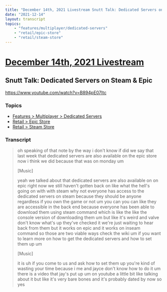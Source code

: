 ```yaml
---
title: "December 14th, 2021 Livestream Snutt Talk: Dedicated Servers on Steam & Epic"
date: "2021-12-14"
layout: transcript
topics:
    - "features/multiplayer/dedicated-servers"
    - "retail/epic-store"
    - "retail/steam-store"
---
```

# [December 14th, 2021 Livestream](../2021-12-14.md)
## Snutt Talk: Dedicated Servers on Steam & Epic
https://www.youtube.com/watch?v=B894pE07Itc

### Topics
* [Features > Multiplayer > Dedicated Servers](../topics/features/multiplayer/dedicated-servers.md)
* [Retail > Epic Store](../topics/retail/epic-store.md)
* [Retail > Steam Store](../topics/retail/steam-store.md)

### Transcript

> oh speaking of that note by the way i don't know if did we say that last week that dedicated servers are also available on the epic store now i think we did because that was on monday um
>
> [Music]
>
> yeah we talked about that dedicated servers are also available on on epic right now we still haven't gotten back on like what the hell's going on with with steam why not everyone has access to the dedicated servers on steam because they should be anyone regardless if you own the game or not um you can you can like they are accessible in the back end because everyone has been able to download them using steam command which is like the like the console version of downloading them um but like it's weird and valve don't know what's up they've checked it we're just waiting to hear back from them but it works on epic and it works on inseam command so those are two viable ways check the wiki um if you want to learn more on how to get the dedicated servers and how to set them up um
>
> [Music]
>
> it is uh if you come to us and ask how to set them up you're kind of wasting your time because i me and jayce don't know how to do it um there is a video that jay's put up um on youtube a little bit like talking about it but like it's very bare bones and it's probably dated by now so yes

